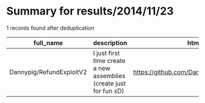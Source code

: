 
# Summary for results/2014/11/23
    
1 records found after deduplication

| full_name | description | html_url | matched_list | matched_count | pushed_at | size | stargazers_count | language | forks_count | vul_ids |
|--------------------------|--------------------------------------------------------------------|---------------------------------------------|----------------|-----------------|---------------------------|--------|--------------------|------------|---------------|-----------|
| Dannypig/RefundExploitV2 | I just first time create a new assemblies (create just for fun xD) | https://github.com/Dannypig/RefundExploitV2 | ['exploit'] | 1 | 2014-11-23 07:14:13+00:00 | 0 | 0 | nan | 0 | [] |
